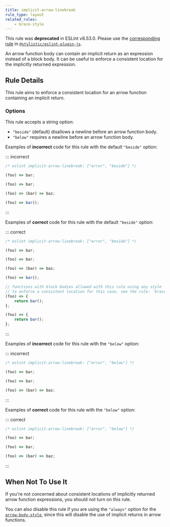 ```yaml
---
title: implicit-arrow-linebreak
rule_type: layout
related_rules:
    - brace-style
---
```


This rule was **deprecated** in ESLint v8.53.0. Please use the [corresponding rule](https://eslint.style/rules/js/implicit-arrow-linebreak) in [`@stylistic/eslint-plugin-js`](https://eslint.style/packages/js).

An arrow function body can contain an implicit return as an expression instead of a block body. It can be useful to enforce a consistent location for the implicitly returned expression.

## Rule Details

This rule aims to enforce a consistent location for an arrow function containing an implicit return.

### Options

This rule accepts a string option:

- `"beside"` (default) disallows a newline before an arrow function body.
- `"below"` requires a newline before an arrow function body.

Examples of **incorrect** code for this rule with the default `"beside"` option:

::: incorrect

```js
/* eslint implicit-arrow-linebreak: ["error", "beside"] */

(foo) => bar;

(foo) => bar;

(foo) => (bar) => baz;

(foo) => bar();
```

:::

Examples of **correct** code for this rule with the default `"beside"` option:

::: correct

```js
/* eslint implicit-arrow-linebreak: ["error", "beside"] */

(foo) => bar;

(foo) => bar;

(foo) => (bar) => baz;

(foo) => bar();

// functions with block bodies allowed with this rule using any style
// to enforce a consistent location for this case, see the rule: `brace-style`
(foo) => {
    return bar();
};

(foo) => {
    return bar();
};
```

:::

Examples of **incorrect** code for this rule with the `"below"` option:

::: incorrect

```js
/* eslint implicit-arrow-linebreak: ["error", "below"] */

(foo) => bar;

(foo) => bar;

(foo) => (bar) => baz;
```

:::

Examples of **correct** code for this rule with the `"below"` option:

::: correct

```js
/* eslint implicit-arrow-linebreak: ["error", "below"] */

(foo) => bar;

(foo) => bar;

(foo) => (bar) => baz;
```

:::

## When Not To Use It

If you're not concerned about consistent locations of implicitly returned arrow function expressions, you should not turn on this rule.

You can also disable this rule if you are using the `"always"` option for the [`arrow-body-style`](arrow-body-style), since this will disable the use of implicit returns in arrow functions.
